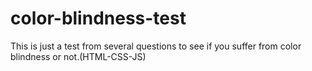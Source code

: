# color-blindness-test
This is just a test from several questions to see if you suffer from color blindness or not.(HTML-CSS-JS)
